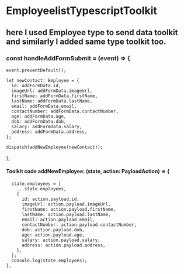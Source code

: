 # EmployeelistTypescriptToolkit

## here I used Employee type to send data toolkit and similarly I added same type toolkit too.


### const handleAddFormSubmit = (event) => {
    event.preventDefault();

    let newContact: Employee = {
      id: addFormData.id,
      imageUrl: addFormData.imageUrl,
      firstName: addFormData.firstName,
      lastName: addFormData.lastName,
      email: addFormData.email,
      contactNumber: addFormData.contactNumber,
      age: addFormData.age,
      dob: addFormData.dob,
      salary: addFormData.salary,
      address: addFormData.address,
    };

    dispatch(addNewEmployee(newContact));
  };
 #### Toolkit code addNewEmployee: (state, action: PayloadAction<Employee>) => {
      state.employees = [
        ...state.employees,
        {
          id: action.payload.id,
          imageUrl: action.payload.imageUrl,
          firstName: action.payload.firstName,
          lastName: action.payload.lastName,
          email: action.payload.email,
          contactNumber: action.payload.contactNumber,
          dob: action.payload.dob,
          age: action.payload.age,
          salary: action.payload.salary,
          address: action.payload.address,
        },
      ];
      console.log(state.employees);
    },
